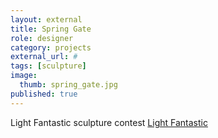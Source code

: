 ```yaml
---
layout: external
title: Spring Gate
role: designer
category: projects
external_url: #
tags: [sculpture]
image:
  thumb: spring_gate.jpg
published: true
---
```

Light Fantastic sculpture contest [Light Fantastic](https://college.uchicago.edu/winterfest/light-fantastic)